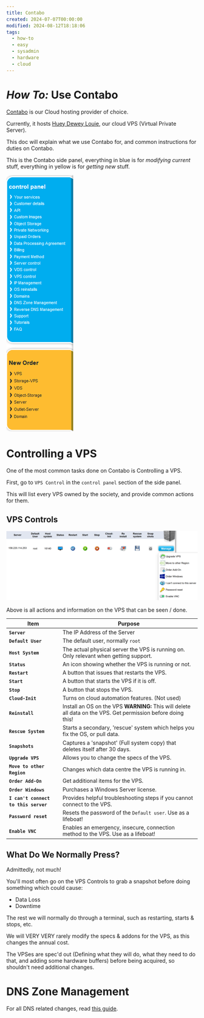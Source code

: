 ```yaml
---
title: Contabo
created: 2024-07-07T00:00:00
modified: 2024-08-12T18:18:06
tags:
  - how-to
  - easy
  - sysadmin
  - hardware
  - cloud
---
```


# *How To:* Use Contabo

[Contabo](https://contabo.com/) is our Cloud hosting provider of choice.

Currently, it hosts [Huey Dewey Louie](../hardware/cloud/huey-dewey-louie.md), our cloud VPS (Virtual Private Server).

This doc will explain what we use Contabo for, and common instructions for duties on Contabo.

This is the Contabo side panel, everything in blue is for *modifying current* stuff, everything in yellow is for *getting new* stuff.

![](../res/docs_res/contabo.webp)

# Controlling a VPS

One of the most common tasks done on Contabo is Controlling a VPS.

First, go to `VPS Control` in the `control panel` section of the side panel.

This will list every VPS owned by the society, and provide common actions for them.

## VPS Controls

![](../res/docs_res/vps_controls.webp)

Above is all actions and information on the VPS that can be seen / done.

| Item                                 | Purpose                                                                                                       |
| ------------------------------------ | ------------------------------------------------------------------------------------------------------------- |
| **`Server`**                         | The IP Address of the Server                                                                                  |
| **`Default User`**                   | The default user, normally `root`                                                                             |
| **`Host System`**                    | The actual physical server the VPS is running on. Only relevant when getting support.                         |
| **`Status`**                         | An icon showing whether the VPS is running or not.                                                            |
| **`Restart`**                        | A button that issues that restarts the VPS.                                                                   |
| **`Start`**                          | A button that starts the VPS if it is off.                                                                    |
| **`Stop`**                           | A button that stops the VPS.                                                                                  |
| **`Cloud-Init`**                     | Turns on cloud automation features. (Not used)                                                                |
| **`Reinstall`**                      | Install an OS on the VPS **WARNING:** This will delete all data on the VPS. Get permission before doing this! |
| **`Rescue System`**                  | Starts a secondary, 'rescue' system which helps you fix the OS, or pull data.                                 |
| **`Snapshots`**                      | Captures a 'snapshot' (Full system copy) that deletes itself after 30 days.                                   |
| **`Upgrade VPS`**                    | Allows you to change the specs of the VPS.                                                                    |
| **`Move to other Region`**           | Changes which data centre the VPS is running in.                                                              |
| **`Order Add-On`**                   | Get additional items for the VPS.                                                                             |
| **`Order Windows`**                  | Purchases a Windows Server license.                                                                           |
| **`I can't connect to this server`** | Provides helpful troubleshooting steps if you cannot connect to the VPS.                                      |
| **`Password reset`**                 | Resets the password of the `Default user`. Use as a lifeboat!                                                 |
| **`Enable VNC`**                     | Enables an emergency, insecure, connection method to the VPS. Use as a lifeboat!                              |

## What Do We Normally Press?

Admittedly, not much!

You'll most often go on the VPS Controls to grab a snapshot before doing something which could cause:

- Data Loss
- Downtime

The rest we will normally do through a terminal, such as restarting, starts & stops, etc.

We will VERY VERY rarely modify the specs & addons for the VPS, as this changes the annual cost.

The VPSes are spec'd out (Defining what they will do, what they need to do that, and adding some hardware buffers) before being acquired, so shouldn't need additional changes.

# DNS Zone Management

For all DNS related changes, read [this guide](./dns.md).
